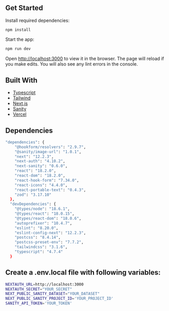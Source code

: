 <h1 align="center"><project-name></h1>

<p align="center"><project-description></p>


## Get Started

Install required dependencies:

```sh
npm install
```

Start the app:

```sh
npm run dev
```

Open [http://localhost:3000](http://localhost:3000) to view it in the browser. The page will reload if you make edits.
You will also see any lint errors in the console.

## Built With

-   [Typescript](https://nextjs.org/docs/basic-features/typescript)
-   [Tailwind](https://tailwindcss.com/)
-   [Next.js](https://nextjs.org/docs/getting-started)
-   [Sanity](https://www.sanity.io/])
-   [Vercel](https://vercel.com/guides/deploying-nextjs-with-vercel)

## Dependencies

```sh
"dependencies": {
    "@hookform/resolvers": "2.9.7",
    "@sanity/image-url": "1.0.1",
    "next": "12.2.3",
    "next-auth": "4.10.2",
    "next-sanity": "0.6.0",
    "react": "18.2.0",
    "react-dom": "18.2.0",
    "react-hook-form": "7.34.0",
    "react-icons": "4.4.0",
    "react-portable-text": "0.4.3",
    "zod": "3.17.10"
  },
  "devDependencies": {
    "@types/node": "18.6.1",
    "@types/react": "18.0.15",
    "@types/react-dom": "18.0.6",
    "autoprefixer": "10.4.7",
    "eslint": "8.20.0",
    "eslint-config-next": "12.2.3",
    "postcss": "8.4.14",
    "postcss-preset-env": "7.7.2",
    "tailwindcss": "3.1.6",
    "typescript": "4.7.4"
  }
```

## Create a .env.local file with following variables:

```sh
NEXTAUTH_URL=http://localhost:3000
NEXTAUTH_SECRET="YOUR_SECRET"
NEXT_PUBLIC_SANITY_DATASET="YOUR_DATASET"
NEXT_PUBLIC_SANITY_PROJECT_ID='YOUR_PROJECT_ID'
SANITY_API_TOKEN='YOUR_TOKEN'
```
